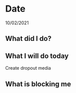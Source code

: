# Date 
10/02/2021
## **What did I do?**
## **What I will do today**
Create dropout media
## **What is blocking me**